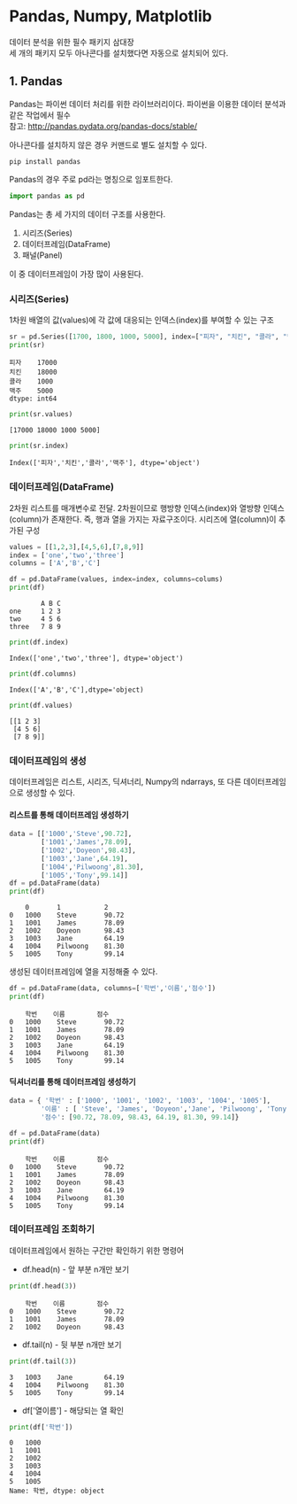 # Pandas, Numpy, Matplotlib
데이터 분석을 위한 필수 패키지 삼대장  
세 개의 패키지 모두 아나콘다를 설치했다면 자동으로 설치되어 있다.

## 1. Pandas
Pandas는 파이썬 데이터 처리를 위한 라이브러리이다. 파이썬을 이용한 데이터 분석과 같은 작업에서 필수  
참고: http://pandas.pydata.org/pandas-docs/stable/  

아나콘다를 설치하지 않은 경우 커맨드로 별도 설치할 수 있다.
```
pip install pandas
```
Pandas의 경우 주로 pd라는 명칭으로 임포트한다.
```python
import pandas as pd
```
Pandas는 총 세 가지의 데이터 구조를 사용한다.  
1. 시리즈(Series)
2. 데이터프레임(DataFrame)
3. 패널(Panel)

이 중 데이터프레임이 가장 많이 사용된다.

### 시리즈(Series)
1차원 배열의 값(values)에 각 값에 대응되는 인덱스(index)를 부여할 수 있는 구조
```python
sr = pd.Series([1700, 1800, 1000, 5000], index=["피자", "치킨", "콜라", "맥주"])
print(sr)
```
```
피자    17000
치킨    18000
콜라    1000
맥주    5000
dtype: int64
```
```python
print(sr.values)
```
```
[17000 18000 1000 5000]
```
```python
print(sr.index)
```
```
Index(['피자','치킨','콜라','맥주'], dtype='object')
```

### 데이터프레임(DataFrame)
2차원 리스트를 매개변수로 전달. 2차원이므로 행방향 인덱스(index)와 열방향 인덱스(column)가 존재한다. 즉, 행과 열을 가지는 자료구조이다. 시리즈에 열(column)이 추가된 구성
```python
values = [[1,2,3],[4,5,6],[7,8,9]]
index = ['one','two','three']
columns = ['A','B','C']

df = pd.DataFrame(values, index=index, columns=colums)
print(df)
```
```
        A B C
one     1 2 3
two     4 5 6
three   7 8 9
```
```python
print(df.index)
```
```
Index(['one','two','three'], dtype='object')
```
```python
print(df.columns)
```
```
Index(['A','B','C'],dtype='object)
```
```python
print(df.values)
```
```
[[1 2 3]
 [4 5 6]
 [7 8 9]]
```

### 데이터프레임의 생성
데이터프레임은 리스트, 시리즈, 딕셔너리, Numpy의 ndarrays, 또 다른 데이터프레임으로 생성할 수 있다.  

#### 리스트를 통해 데이터프레임 생성하기
```python
data = [['1000','Steve',90.72],
        ['1001','James',78.09],
        ['1002','Doyeon',98.43],
        ['1003','Jane',64.19],
        ['1004','Pilwoong',81.30],
        ['1005','Tony',99.14]]
df = pd.DataFrame(data)
print(df)
```
```
    0       1           2
0   1000    Steve       90.72
1   1001    James       78.09
2   1002    Doyeon      98.43
3   1003    Jane        64.19
4   1004    Pilwoong    81.30
5   1005    Tony        99.14
```
생성된 데이터프레임에 열을 지정해줄 수 있다.
```python
df = pd.DataFrame(data, columns=['학번','이름','점수'])
print(df)
```
```
    학번    이름        점수
0   1000    Steve       90.72
1   1001    James       78.09
2   1002    Doyeon      98.43
3   1003    Jane        64.19
4   1004    Pilwoong    81.30
5   1005    Tony        99.14
```
#### 딕셔너리를 통해 데이터프레임 생성하기
```python
data = { '학번' : ['1000', '1001', '1002', '1003', '1004', '1005'],
        '이름' : [ 'Steve', 'James', 'Doyeon','Jane', 'Pilwoong', 'Tony'],
        '점수': [90.72, 78.09, 98.43, 64.19, 81.30, 99.14]}

df = pd.DataFrame(data)
print(df)
```
```
    학번    이름        점수
0   1000    Steve       90.72
1   1001    James       78.09
2   1002    Doyeon      98.43
3   1003    Jane        64.19
4   1004    Pilwoong    81.30
5   1005    Tony        99.14
```

### 데이터프레임 조회하기
데이터프레임에서 원하는 구간만 확인하기 위한 명령어  
- df.head(n) - 앞 부분 n개만 보기
```python
print(df.head(3))
```
```
    학번    이름        점수
0   1000    Steve       90.72
1   1001    James       78.09
2   1002    Doyeon      98.43
```
- df.tail(n) - 뒷 부분 n개만 보기
```python
print(df.tail(3))
```
```
3   1003    Jane        64.19
4   1004    Pilwoong    81.30
5   1005    Tony        99.14
```
- df['열이름'] - 해당되는 열 확인
```python
print(df['학번'])
```
```
0   1000
1   1001
2   1002
3   1003
4   1004
5   1005
Name: 학번, dtype: object
```